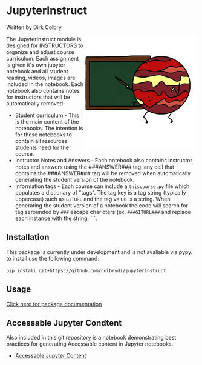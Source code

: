 # JupyterInstruct
Written by Dirk Colbry

<img alt="JupyterInstruct logo with a cartoon Jupyter writing on a green chalkboard. Image created by Tamara Colbry" src="https://raw.githubusercontent.com/colbrydi/jupyterinstruct/master/docs/images/JupyterInstruct_icon.png" style="float:right" width=300px> 

The JupyterInstruct module is designed for INSTRUCTORS to organize and adjust course curriculum. Each assignment is given it's own jupyter notebook and all student reading, videos, images are included in the notebook.  Each notebook also contains notes for instructors that will be automatically removed. 

* Student curriculum - This is the main content of the notebooks.  The intention is for these notebooks to contain all resources students need for the course.
* Instructor Notes and Answers - Each notebook also contains instructor notes and answers using the ###ANSWER### tag.  any cell that contains the ###ANSWER### tag will be removed when automatically generating the student version of the notebook.
* Information tags - Each course can include a ```thiscourse.py``` file which populates a dictionary of "tags". The tag key is a tag string (typically uppercase) such as ```GITURL``` and the tag value is a string. When generating the student version of a notebook the code will search for tag serounded by ```###``` escape charicters (ex. ```###GITURL###``` and replace each instance with the string. ```.

## Installation

This package is currently under development and is not avaliable via pypy.  to install use the following command:

```pip install git+https://github.com/colbrydi/jupyterinstruct```

## Usage

[Click here for package documentation](https://colbrydi.github.io/jupyterinstruct/jupyterinstruct/index.html)

## Accessable Jupyter Condtent

Also included in this git repository is a notebook demonstrating best practices for generating Accessable content in Jupyter notebooks.

- [Accessable Jupyter Content](Accessable_Jupyter_content.html)


